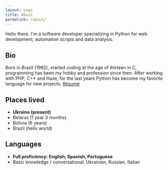 ```yaml
---
layout: page
title: About
permalink: /about/
---
```


Hello there. I'm a software developer specializing in Python for web development, automation scripts and data analysis.

## Bio
Born in Brazil (1992), started coding at the age of thirteen in C, programming has been my hobby and profession since then. After working with PHP, C++ and Haxe, for the last years Python has become my favorite language for new projects. [Résumé](/resume)

## Places lived
* **Ukraine (present)**
* Belarus (1 year 3 months)
* Bolivia (6 years)
* Brazil (hello world)

## Languages
* **Full proficiency: English, Spanish, Portuguese**
* Basic knowledge / conversational: Ukrainian, Russian, Italian

